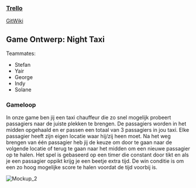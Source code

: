 ### [Trello][TR]
[TR]: https://trello.com/b/xBCFrkO7/nighttaxi-project
[GitWiki](https://github.com/yairme/NightTaxi.wiki.git)

## Game Ontwerp: Night Taxi
Teammates:
- Stefan
- Yair
- George
- Indy
- Solane

### Gameloop
In onze game ben jij een taxi chauffeur die zo snel mogelijk probeert passagiers naar de juiste plekken te brengen. De passagiers worden in het midden opgehaald en er passen een totaal van 3 passagiers in jou taxi. Elke passagier heeft zijn eigen locatie waar hij/zij heen moet. Na het weg brengen van één passagier heb jij de keuze om door te gaan naar de volgende locatie of terug te gaan naar het midden om een nieuwe passagier op te halen. Het spel is gebaseerd op een timer die constant door tikt en als je een passagier oppikt krijg je een beetje extra tijd. De win conditie is om een zo hoog mogelijke score te halen voordat de tijd voorbij is.

![Mockup_2](https://github.com/yairme/NightTaxi/assets/70896922/3b240abc-e69b-4667-96a8-1da90acf071f)

